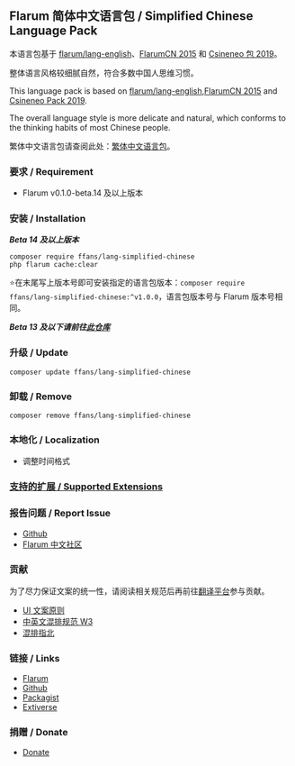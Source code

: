 ## Flarum 简体中文语言包 / Simplified Chinese Language Pack
本语言包基于 [flarum/lang-english](https://github.com/flarum/lang-english)、[FlarumCN 2015](https://discuss.flarum.org/d/612) 和 [Csineneo 包 2019](https://github.com/Csineneo/lang-simplified-chinese)。

整体语言风格较细腻自然，符合多数中国人思维习惯。

This language pack is based on [flarum/lang-english](https://github.com/flarum/lang-english),[FlarumCN 2015](https://discuss.flarum.org/d/612) and [Csineneo Pack 2019](https://github.com/Csineneo/lang-simplified-chinese).

The overall language style is more delicate and natural, which conforms to the thinking habits of most Chinese people.

繁体中文语言包请查阅此处：[繁体中文语言包](https://discuss.flarum.org/d/17954)。

### 要求 / Requirement
  - Flarum v0.1.0-beta.14 及以上版本

### 安装 / Installation
**_Beta 14 及以上版本_**
```
composer require ffans/lang-simplified-chinese
php flarum cache:clear
```

⭐在末尾写上版本号即可安装指定的语言包版本：`composer require ffans/lang-simplified-chinese:^v1.0.0`，语言包版本号与 Flarum 版本号相同。

**_Beta 13 及以下请前往[此仓库](https://github.com/Littlegolden/flarum-lang-simplified-chinese)_**

### 升级 / Update
```
composer update ffans/lang-simplified-chinese
```

### 卸载 / Remove
```
composer remove ffans/lang-simplified-chinese
```

### 本地化 / Localization
  - 调整时间格式

### [支持的扩展 / Supported Extensions](https://rob006-software.github.io/flarum-translations/status/zh_Hans.html)

### 报告问题 / Report Issue
  - [Github](https://github.com/ffans/lang-simplified-chinese/issues)
  - [Flarum 中文社区](https://discuss.flarum.org.cn)

### 贡献
为了尽力保证文案的统一性，请阅读相关规范后再前往[翻译平台](https://weblate.rob006.net/languages/zh_Hans/flarum/?limit=500)参与贡献。
- [UI 文案原则](https://www.uisdc.com/ui-copy-design-method#)
- [中英文混排规范 W3](https://www.w3.org/TR/clreq/#chinese_and_western_mixed_text_composition)
- [混排指北](https://github.com/sparanoid/chinese-copywriting-guidelines/blob/master/README.zh-CN.md)

### 链接 / Links
  - [Flarum](https://discuss.flarum.org/d/22690)
  - [Github](https://github.com/ffans/lang-simplified-chinese)
  - [Packagist](https://packagist.org/packages/ffans/lang-simplified-chinese)
  - [Extiverse](https://extiverse.com/extension/ffans/lang-simplified-chinese)

### 捐赠 / Donate
  - [Donate](https://pay.csur.fun)
